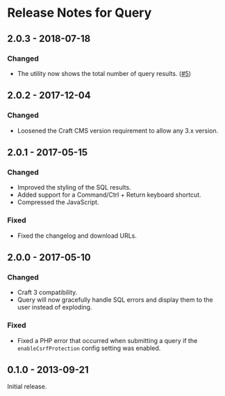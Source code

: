 # Release Notes for Query

## 2.0.3 - 2018-07-18

### Changed
- The utility now shows the total number of query results. ([#5](https://github.com/craftcms/query/issues/5))

## 2.0.2 - 2017-12-04

### Changed
- Loosened the Craft CMS version requirement to allow any 3.x version.

## 2.0.1 - 2017-05-15

### Changed
- Improved the styling of the SQL results.
- Added support for a Command/Ctrl + Return keyboard shortcut.
- Compressed the JavaScript.

### Fixed
- Fixed the changelog and download URLs.

## 2.0.0 - 2017-05-10

### Changed
- Craft 3 compatibility.
- Query will now gracefully handle SQL errors and display them to the user instead of exploding.

### Fixed
- Fixed a PHP error that occurred when submitting a query if the `enableCsrfProtection` config setting was enabled.

## 0.1.0 - 2013-09-21

Initial release.
